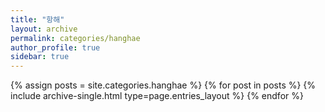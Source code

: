 ```yaml
---
title: "항해"
layout: archive
permalink: categories/hanghae
author_profile: true
sidebar: true
---
```


{% assign posts = site.categories.hanghae %}
{% for post in posts %} {% include archive-single.html type=page.entries_layout %} {% endfor %}